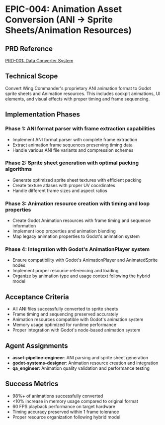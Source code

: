 # EPIC-004: Animation Asset Conversion (ANI → Sprite Sheets/Animation Resources)

## PRD Reference
[PRD-001: Data Converter System](../prds/PRD-001-data-converter-system.md)

## Technical Scope
Convert Wing Commander's proprietary ANI animation format to Godot sprite sheets and Animation resources. This includes cockpit animations, UI elements, and visual effects with proper timing and frame sequencing.

## Implementation Phases
### Phase 1: ANI format parser with frame extraction capabilities
- Implement ANI format parser with complete frame extraction
- Extract animation frame sequences preserving timing data
- Handle various ANI file variants and compression schemes

### Phase 2: Sprite sheet generation with optimal packing algorithms
- Generate optimized sprite sheet textures with efficient packing
- Create texture atlases with proper UV coordinates
- Handle different frame sizes and aspect ratios

### Phase 3: Animation resource creation with timing and loop properties
- Create Godot Animation resources with frame timing and sequence information
- Implement loop properties and animation blending
- Map legacy animation properties to Godot's animation system

### Phase 4: Integration with Godot's AnimationPlayer system
- Ensure compatibility with Godot's AnimationPlayer and AnimatedSprite nodes
- Implement proper resource referencing and loading
- Organize by animation type and usage context following the hybrid model

## Acceptance Criteria
- All ANI files successfully converted to sprite sheets
- Frame timing and sequencing preserved accurately
- Animation resources compatible with Godot's animation system
- Memory usage optimized for runtime performance
- Proper integration with Godot's node-based animation system

## Agent Assignments
- **asset-pipeline-engineer**: ANI parsing and sprite sheet generation
- **godot-systems-designer**: Animation resource creation and integration
- **qa_engineer**: Animation quality validation and performance testing

## Success Metrics
- 98%+ of animations successfully converted
- <10% increase in memory usage compared to original format
- 60 FPS playback performance on target hardware
- Timing accuracy preserved within 1 frame tolerance
- Proper resource organization following hybrid model